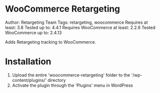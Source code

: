 # WooCommerce Retargeting #
Author: Retargeting Team
Tags: retargeting, woocommerce
Requires at least: 3.8
Tested up to: 4.4.1
Requires WooCommerce at least: 2.2.6
Tested WooCommerce up to: 2.4.13

Adds Retargeting tracking to WooCommerce.

# Installation #

1. Upload the entire 'woocommerce-retargeting' folder to the '/wp-content/plugins/' directory
2. Activate the plugin through the 'Plugins' menu in WordPress